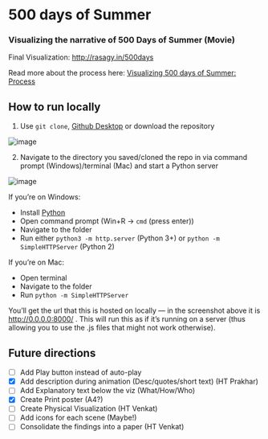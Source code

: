 500 days of Summer
==================

### Visualizing the narrative of 500 Days of Summer (Movie)

Final Visualization: http://rasagy.in/500days

Read more about the process here: [Visualizing 500 days of Summer: Process](rasagy.in/blog/2013/09/visualizing-500-days-of-summer/)

## How to run locally

1. Use `git clone`, [Github Desktop](https://desktop.github.com/) or download the repository

![image](https://user-images.githubusercontent.com/1117531/29270573-1f2ee6ec-8115-11e7-9539-6f061acec5e4.png)

2. Navigate to the directory you saved/cloned the repo in via command prompt (Windows)/terminal (Mac) and start a Python server

![image](https://user-images.githubusercontent.com/1117531/29270708-a32223ec-8115-11e7-8b73-10552ef8a32c.png)

If you’re on Windows:
- Install [Python](https://www.python.org/downloads/windows/)
- Open command prompt (Win+R → `cmd` (press enter))
- Navigate to the folder
- Run either `python3 -m http.server` (Python 3+) or `python -m SimpleHTTPServer` (Python 2)

If you’re on Mac:
- Open terminal
- Navigate to the folder
- Run `python -m SimpleHTTPServer`

You’ll get the url that this is hosted on locally — in the screenshot above it is http://0.0.0.0:8000/ . This will run this as if it’s running on a server (thus allowing you to use the .js files that might not work otherwise).

## Future directions

- [ ] Add Play button instead of auto-play
- [x] Add description during animation (Desc/quotes/short text) (HT Prakhar)
- [ ] Add Explanatory text below the viz (What/How/Who)
- [x] Create Print poster (A4?)
- [ ] Create Physical Visualization (HT Venkat)
- [ ] Add icons for each scene (Maybe!)
- [ ] Consolidate the findings into a paper (HT Venkat)
